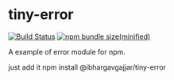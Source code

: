 # tiny-error


[![Build Status](https://img.shields.io/apm/v/npm?label=npm)](https://github.com/ibhargavgajjar/tiny-error)
[![npm bundle size(minified)](https://img.shields.io/bundlephobia/min/minified?label=minified%20size)](https://github.com/ibhargavgajjar/tiny-error)

A example of error module for npm.

just add it npm install @ibhargavgajjar/tiny-error
